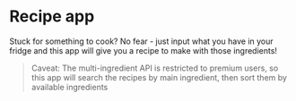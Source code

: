 # Recipe app

Stuck for something to cook? No fear - just input what you have in your fridge and this app will give you a recipe to make with those ingredients!

> Caveat: The multi-ingredient API is restricted to premium users, so this app will search the recipes by main ingredient, then sort them by available ingredients

